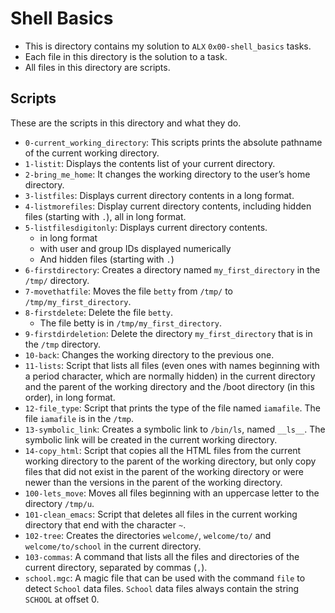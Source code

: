 # Shell Basics

- This is directory contains my solution to `ALX` `0x00-shell_basics` tasks.
- Each file in this directory is the solution to a task.
- All files in this directory are scripts.

## Scripts

These are the scripts in this directory and what they do.

- `0-current_working_directory`: This scripts prints the absolute pathname of the current working directory.
- `1-listit`: Displays the contents list of your current directory.
- `2-bring_me_home`: It changes the working directory to the user’s home directory.
- `3-listfiles`: Displays current directory contents in a long format.
- `4-listmorefiles`: Display current directory contents, including hidden files (starting with `.`), all in long format.
- `5-listfilesdigitonly`: Displays current directory contents.
    - in long format
    - with user and group IDs displayed numerically
    - And hidden files (starting with `.`)
- `6-firstdirectory`: Creates a directory named `my_first_directory` in the `/tmp/` directory.
- `7-movethatfile`: Moves the file `betty` from `/tmp/` to `/tmp/my_first_directory`.
- `8-firstdelete`: Delete the file `betty`.
    - The file betty is in `/tmp/my_first_directory`.
- `9-firstdirdeletion`: Delete the directory `my_first_directory` that is in the `/tmp` directory.
- `10-back`: Changes the working directory to the previous one.
- `11-lists`: Script that lists all files (even ones with names beginning with a period character, which are normally hidden) in the current directory and the parent of the working directory and the /boot directory (in this order), in long format.
- `12-file_type`: Script that prints the type of the file named `iamafile`. The file `iamafile` is in the `/tmp`.
- `13-symbolic_link`: Creates a symbolic link to `/bin/ls`, named `__ls__`. The symbolic link will be created in the current working directory.
- `14-copy_html`: Script that copies all the HTML files from the current working directory to the parent of the working directory, but only copy files that did not exist in the parent of the working directory or were newer than the versions in the parent of the working directory.
- `100-lets_move`: Moves all files beginning with an uppercase letter to the directory `/tmp/u`.
- `101-clean_emacs`: Script that deletes all files in the current working directory that end with the character `~`.
- `102-tree`: Creates the directories `welcome/`, `welcome/to/` and `welcome/to/school` in the current directory.
- `103-commas`: A command that lists all the files and directories of the current directory, separated by commas (`,`).
- `school.mgc`: A magic file that can be used with the command `file` to detect `School` data files. `School` data files always contain the string `SCHOOL` at offset 0.
